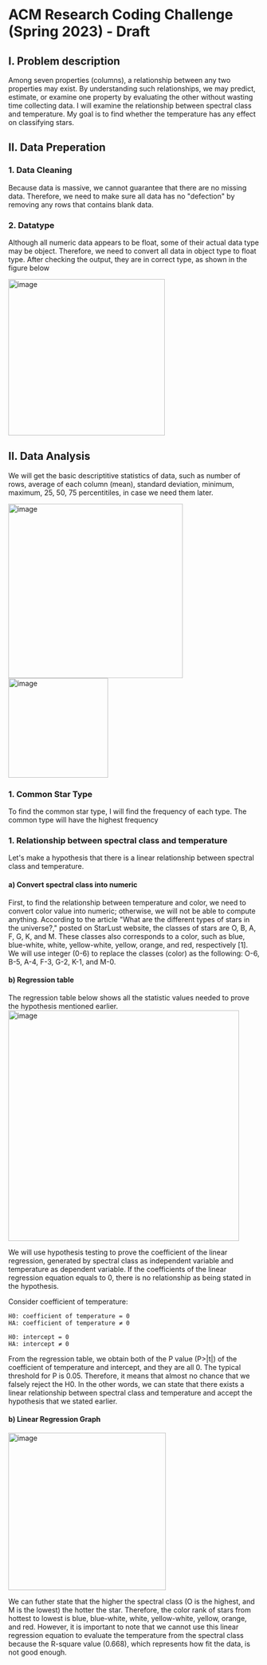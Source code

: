 # ACM Research Coding Challenge (Spring 2023) - Draft

## I. Problem description
Among seven properties (columns), a relationship between any two properties may exist. By understanding such relationships, we may predict, estimate, or examine one property by evaluating the other without wasting time collecting data. I will examine the relationship between spectral class and temperature. My goal is to find whether the temperature has any effect on classifying stars. 

## II. Data Preperation
### 1. Data Cleaning
Because data is massive, we cannot guarantee that there are no missing data. Therefore, we need to make sure all data has no "defection" by removing any rows that contains blank data.
### 2. Datatype 
Although all numeric data appears to be float, some of their actual data type may be object. Therefore, we need to convert all data in object type to float type. After checking the output, they are in correct type, as shown in the figure below

<img width="314" alt="image" src="https://user-images.githubusercontent.com/104542629/212501727-025e03dc-0ebe-4efa-8654-22f8a5191d13.png">

## II. Data Analysis 
We will get the basic descriptitive statistics of data, such as number of rows, average of each column (mean), standard deviation, minimum, maximum, 25, 50, 75 percentitiles, in case we need them later.

<img width="350" alt="image" src="https://user-images.githubusercontent.com/104542629/212502255-e6add5a9-ae98-47c5-a89d-12a945e360a4.png"> <img width="200" alt="image" src="https://user-images.githubusercontent.com/104542629/212502270-6e7e56b9-deda-4e57-a05c-c2f10e5e67e3.png">

### 1. Common Star Type 
To find the common star type, I will find the frequency of each type. The common type will have the highest frequency

### 1. Relationship between spectral class and temperature
Let's make a hypothesis that there is a linear relationship between spectral class and temperature.
#### a) Convert spectral class into numeric
First, to find the relationship between temperature and color, we need to convert color value into numeric; otherwise, we will not be able to compute anything. According to the article "What are the different types of stars in the universe?," posted on StarLust website, the classes of stars are O, B, A, F, G, K, and M. These classes also corresponds to a color, such as blue, blue-white, white, yellow-white, yellow, orange, and red, respectively [1]. We will use integer (0-6) to replace the classes (color) as the following: O-6, B-5, A-4, F-3, G-2, K-1, and M-0. 
#### b) Regression table
The regression table below shows all the statistic values needed to prove the hypothesis mentioned earlier. 
<img width="463" alt="image" src="https://user-images.githubusercontent.com/104542629/212528039-a602d703-1ace-45dd-b915-75ffb491a9ee.png">

We will use hypothesis testing to prove the coefficient of the linear regression, generated by spectral class as independent variable and temperature as dependent variable. If the coefficients of the linear regression equation equals to 0, there is no relationship as being stated in the hypothesis.

Consider coefficient of temperature:

    H0: coefficient of temperature = 0
    HA: coefficient of temperature ≠ 0
    
    H0: intercept = 0
    HA: intercept ≠ 0   
From the regression table, we obtain both of the P value (P>|t|) of the coefficient of temperature and intercept, and they are all 0. The typical threshold for P is 0.05. Therefore, it means that almost no chance that we falsely reject the H0. In the other words, we can state that there exists a linear relationship between spectral class and temperature and accept the hypothesis that we stated earlier. 
#### b) Linear Regression Graph
<img width="316" alt="image" src="https://user-images.githubusercontent.com/104542629/212529874-750fa670-daf8-4f7a-b184-dff4afa79133.png">

We can futher state that the higher the spectral class (O is the highest, and M is the lowest) the hotter the star. Therefore, the color rank of stars from hottest to lowest is blue, blue-white, white, yellow-white, yellow, orange, and red. However, it is important to note that we cannot use this linear regression equation to evaluate the temperature from the spectral class because the R-square value (0.668), which represents how fit the data, is not good enough.  
